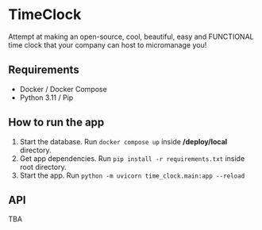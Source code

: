 # TimeClock
Attempt at making an open-source, cool, beautiful, easy and FUNCTIONAL time clock that your company can host to micromanage you!

## Requirements
- Docker / Docker Compose
- Python 3.11 / Pip

## How to run the app
1. Start the database. Run `docker compose up` inside **/deploy/local** directory.
2. Get app dependencies. Run `pip install -r requirements.txt` inside root directory.
3. Start the app. Run `python -m uvicorn time_clock.main:app --reload`

## API
TBA